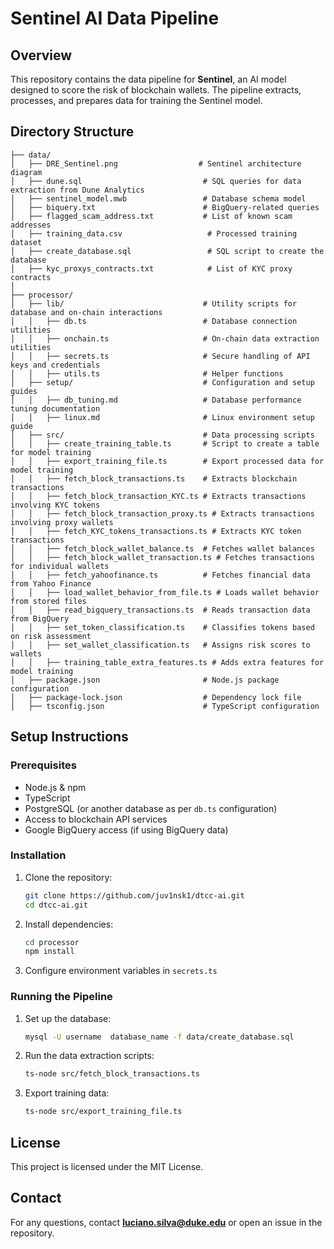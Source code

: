 # Sentinel AI Data Pipeline

## Overview
This repository contains the data pipeline for **Sentinel**, an AI model designed to score the risk of blockchain wallets. The pipeline extracts, processes, and prepares data for training the Sentinel model.

## Directory Structure

```
├── data/
│   ├── DRE_Sentinel.png                  # Sentinel architecture diagram
│   ├── dune.sql                           # SQL queries for data extraction from Dune Analytics
│   ├── sentinel_model.mwb                 # Database schema model
│   ├── biquery.txt                        # BigQuery-related queries
│   ├── flagged_scam_address.txt           # List of known scam addresses
│   ├── training_data.csv                   # Processed training dataset
│   ├── create_database.sql                 # SQL script to create the database
│   ├── kyc_proxys_contracts.txt            # List of KYC proxy contracts
│
├── processor/
│   ├── lib/                               # Utility scripts for database and on-chain interactions
│   │   ├── db.ts                          # Database connection utilities
│   │   ├── onchain.ts                     # On-chain data extraction utilities
│   │   ├── secrets.ts                     # Secure handling of API keys and credentials
│   │   ├── utils.ts                       # Helper functions
│   ├── setup/                             # Configuration and setup guides
│   │   ├── db_tuning.md                   # Database performance tuning documentation
│   │   ├── linux.md                       # Linux environment setup guide
│   ├── src/                               # Data processing scripts
│   │   ├── create_training_table.ts       # Script to create a table for model training
│   │   ├── export_training_file.ts        # Export processed data for model training
│   │   ├── fetch_block_transactions.ts    # Extracts blockchain transactions
│   │   ├── fetch_block_transaction_KYC.ts # Extracts transactions involving KYC tokens
│   │   ├── fetch_block_transaction_proxy.ts # Extracts transactions involving proxy wallets
│   │   ├── fetch_KYC_tokens_transactions.ts # Extracts KYC token transactions
│   │   ├── fetch_block_wallet_balance.ts  # Fetches wallet balances
│   │   ├── fetch_block_wallet_transaction.ts # Fetches transactions for individual wallets
│   │   ├── fetch_yahoofinance.ts          # Fetches financial data from Yahoo Finance
│   │   ├── load_wallet_behavior_from_file.ts # Loads wallet behavior from stored files
│   │   ├── read_bigquery_transactions.ts  # Reads transaction data from BigQuery
│   │   ├── set_token_classification.ts    # Classifies tokens based on risk assessment
│   │   ├── set_wallet_classification.ts   # Assigns risk scores to wallets
│   │   ├── training_table_extra_features.ts # Adds extra features for model training
│   ├── package.json                       # Node.js package configuration
│   ├── package-lock.json                  # Dependency lock file
│   ├── tsconfig.json                      # TypeScript configuration
```

## Setup Instructions

### Prerequisites
- Node.js & npm
- TypeScript
- PostgreSQL (or another database as per `db.ts` configuration)
- Access to blockchain API services
- Google BigQuery access (if using BigQuery data)

### Installation
1. Clone the repository:
   ```sh
   git clone https://github.com/juv1nsk1/dtcc-ai.git
   cd dtcc-ai.git
   ```
2. Install dependencies:
   ```sh
   cd processor
   npm install
   ```
3. Configure environment variables in `secrets.ts`

### Running the Pipeline
1. Set up the database:
   ```sh
   mysql -U username  database_name -f data/create_database.sql
   ```
2. Run the data extraction scripts:
   ```sh
   ts-node src/fetch_block_transactions.ts
   ```
3. Export training data:
   ```sh
   ts-node src/export_training_file.ts
   ```


## License
This project is licensed under the MIT License.

## Contact
For any questions, contact **luciano.silva@duke.edu** or open an issue in the repository.

